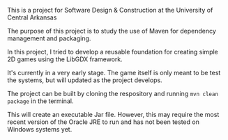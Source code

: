This is a project for Software Design & Construction at the University of Central Arkansas

The purpose of this project is to study the use of Maven for dependency management and packaging.

In this project, I tried to develop a reusable foundation for creating simple 2D games using the LibGDX framework.

It's currently in a very early stage. The game itself is only meant to be test the systems, but will updated as the project develops. 

The project can be built by cloning the respository and running `mvn clean package` in the terminal.

This will create an executable Jar file. However, this may require the most recent version of the Oracle JRE to run and has not been tested on Windows systems yet.
